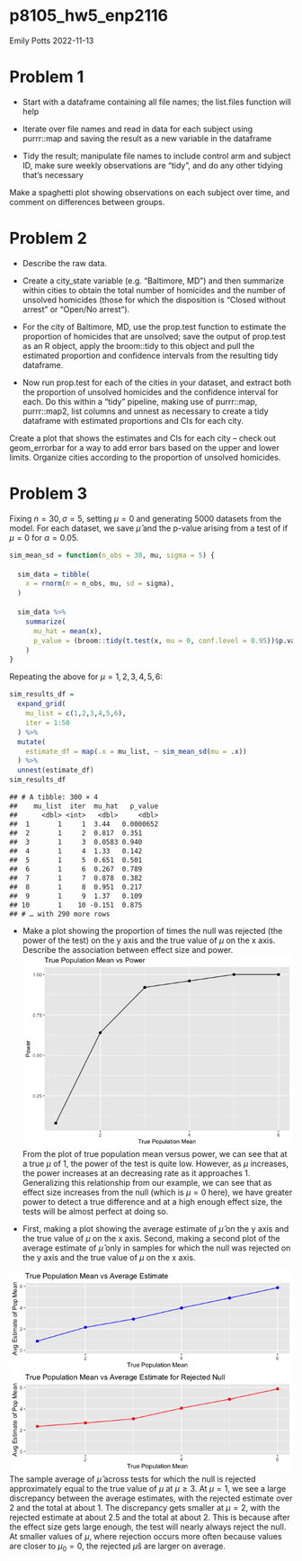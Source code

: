 p8105_hw5_enp2116
================
Emily Potts
2022-11-13

# Problem 1

-   Start with a dataframe containing all file names; the list.files
    function will help

-   Iterate over file names and read in data for each subject using
    purrr::map and saving the result as a new variable in the dataframe

-   Tidy the result; manipulate file names to include control arm and
    subject ID, make sure weekly observations are “tidy”, and do any
    other tidying that’s necessary

Make a spaghetti plot showing observations on each subject over time,
and comment on differences between groups.

# Problem 2

-   Describe the raw data.

-   Create a city_state variable (e.g. “Baltimore, MD”) and then
    summarize within cities to obtain the total number of homicides and
    the number of unsolved homicides (those for which the disposition is
    “Closed without arrest” or “Open/No arrest”).

-   For the city of Baltimore, MD, use the prop.test function to
    estimate the proportion of homicides that are unsolved; save the
    output of prop.test as an R object, apply the broom::tidy to this
    object and pull the estimated proportion and confidence intervals
    from the resulting tidy dataframe.

-   Now run prop.test for each of the cities in your dataset, and
    extract both the proportion of unsolved homicides and the confidence
    interval for each. Do this within a “tidy” pipeline, making use of
    purrr::map, purrr::map2, list columns and unnest as necessary to
    create a tidy dataframe with estimated proportions and CIs for each
    city.

Create a plot that shows the estimates and CIs for each city – check out
geom_errorbar for a way to add error bars based on the upper and lower
limits. Organize cities according to the proportion of unsolved
homicides.

# Problem 3

Fixing $n = 30, \sigma = 5$, setting $\mu = 0$ and generating 5000
datasets from the model. For each dataset, we save $\hat{\mu}$ and the
p-value arising from a test of if $\mu = 0$ for $\alpha = 0.05$.

``` r
sim_mean_sd = function(n_obs = 30, mu, sigma = 5) {
  
  sim_data = tibble(
    x = rnorm(n = n_obs, mu, sd = sigma),
  )
  
  sim_data %>% 
    summarize(
      mu_hat = mean(x),
      p_value = (broom::tidy(t.test(x, mu = 0, conf.level = 0.95))$p.value)
    )
}
```

Repeating the above for $\mu={1,2,3,4,5,6}$:

``` r
sim_results_df = 
  expand_grid(
    mu_list = c(1,2,3,4,5,6),
    iter = 1:50
  ) %>% 
  mutate(
    estimate_df = map(.x = mu_list, ~ sim_mean_sd(mu = .x))
  ) %>% 
  unnest(estimate_df)
sim_results_df
```

    ## # A tibble: 300 × 4
    ##    mu_list  iter  mu_hat   p_value
    ##      <dbl> <int>   <dbl>     <dbl>
    ##  1       1     1  3.44   0.0000652
    ##  2       1     2  0.817  0.351    
    ##  3       1     3  0.0583 0.940    
    ##  4       1     4  1.33   0.142    
    ##  5       1     5  0.651  0.501    
    ##  6       1     6  0.267  0.789    
    ##  7       1     7  0.878  0.382    
    ##  8       1     8  0.951  0.217    
    ##  9       1     9  1.37   0.109    
    ## 10       1    10 -0.151  0.875    
    ## # … with 290 more rows

-   Make a plot showing the proportion of times the null was rejected
    (the power of the test) on the y axis and the true value of $\mu$ on
    the x axis. Describe the association between effect size and power.
    ![](p8105_hw5_enp2116_files/figure-gfm/unnamed-chunk-3-1.png)<!-- -->
    From the plot of true population mean versus power, we can see that
    at a true $\mu$ of 1, the power of the test is quite low. However,
    as $\mu$ increases, the power increases at an decreasing rate as it
    approaches 1. Generalizing this relationship from our example, we
    can see that as effect size increases from the null (which is
    $\mu = 0$ here), we have greater power to detect a true difference
    and at a high enough effect size, the tests will be almost perfect
    at doing so.

-   First, making a plot showing the average estimate of $\hat{\mu}$ on
    the y axis and the true value of $\mu$ on the x axis. Second, making
    a second plot of the average estimate of $\hat{\mu}$ only in samples
    for which the null was rejected on the y axis and the true value of
    $\mu$ on the x axis.

![](p8105_hw5_enp2116_files/figure-gfm/unnamed-chunk-5-1.png)<!-- -->
The sample average of $\hat{\mu}$ across tests for which the null is
rejected approximately equal to the true value of $\mu$ at $\mu \geq 3$.
At $\mu = 1$, we see a large discrepancy between the average estimates,
with the rejected estimate over 2 and the total at about 1. The
discrepancy gets smaller at $\mu = 2$, with the rejected estimate at
about 2.5 and the total at about 2. This is because after the effect
size gets large enough, the test will nearly always reject the null. At
smaller values of $\mu$, where rejection occurs more often because
values are closer to $\mu_0 = 0$, the rejected $\hat{\mu}$s are larger
on average.
